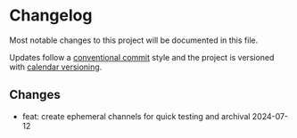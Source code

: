 # Changelog

Most notable changes to this project will be documented in this file.

Updates follow a [conventional commit][commits] style and the project is
versioned with [calendar versioning][calver].

## Changes

- feat: create ephemeral channels for quick testing and archival 2024-07-12

[calver]: https://calver.org
[commits]: https://www.conventionalcommits.org/en/v1.0.0/
